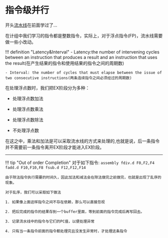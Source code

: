 # 指令级并行

开头[流水线](../Comcompose/Ch4.md#流水线cpu)在前面学过了...

在计组中我们学习的指令都是整数指令，实际上，对于浮点指令(FP)，流水线需要做一些小改动。

!!! definition "Latency&Interval"
    - Latency:the number of intervening cycles between an instruction that produces a result and an instruction that uses the result(在产生结果的指令和使用结果的指令之间的周期数)

    - Interval: the number of cycles that must elapse between the issue of two consecutive instructions(两条连续指令之间必须经过的周期数)

在处理浮点数时，我们把EX阶段分为多种：

- 处理浮点数加法

- 处理浮点数乘法

- 处理浮点数除法

- 不处理浮点数

在这之中，乘法和加法是可以采取流水线的方式来处理的,也就是说，后一条指令并不需要前一条指令离开EX阶段才能进入EX阶段。

---

!!! tip "Out of order Completion"
    对于如下指令:
    ```assembly
    fdiv.d F0,F2,F4
    fadd.d F10,F10,F8
    fsub.d F12,F12,F14
    ```

    由于除法指令执行需要的时间久，因此加法和减法会在除法做完之前做完，也就是出现了乱序的现象。

    对于乱序，我们可以采取如下做法
    
    1. 如果像上面这样指令之间不存在依赖，那么可以直接忽视

    2. 把后完成的指令的结果存到一个buffer里面，等到前面的指令完成后再写回去。

    3. 记录流水线中的指令与它们的PC值，以便处理异常

    4. 只有当一条指令前面的指令都处理完且没发生异常时，才处理这条指令